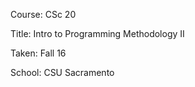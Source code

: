 Course: CSc 20 

Title: Intro to Programming Methodology II

Taken: Fall 16

School: CSU Sacramento
